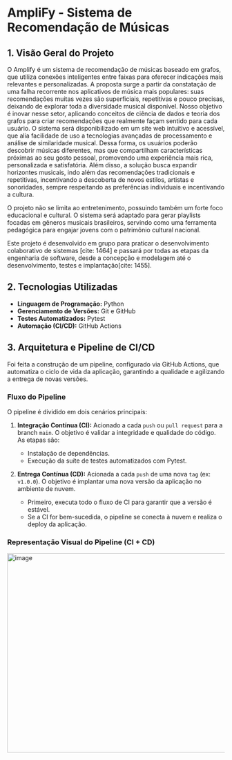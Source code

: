 # AmpliFy - Sistema de Recomendação de Músicas

## 1. Visão Geral do Projeto

O Amplify é um sistema de recomendação de músicas baseado em grafos, que utiliza conexões inteligentes entre faixas para oferecer indicações mais relevantes e personalizadas. A proposta surge a partir da constatação de uma falha recorrente nos aplicativos de música mais populares: suas recomendações muitas vezes são superficiais, repetitivas e pouco precisas, deixando de explorar toda a diversidade musical disponível.
Nosso objetivo é inovar nesse setor, aplicando conceitos de ciência de dados e teoria dos grafos para criar recomendações que realmente façam sentido para cada usuário. O sistema será disponibilizado em um site web intuitivo e acessível, que alia facilidade de uso a tecnologias avançadas de processamento e análise de similaridade musical. Dessa forma, os usuários poderão descobrir músicas diferentes, mas que compartilham características próximas ao seu gosto pessoal, promovendo uma experiência mais rica, personalizada e satisfatória.
Além disso, a solução busca expandir horizontes musicais, indo além das recomendações tradicionais e repetitivas, incentivando a descoberta de novos estilos, artistas e sonoridades, sempre respeitando as preferências individuais e incentivando a cultura.

O projeto não se limita ao entretenimento, possuindo também um forte foco educacional e cultural. O sistema será adaptado para gerar playlists focadas em gêneros musicais brasileiros, servindo como uma ferramenta pedagógica para engajar jovens com o patrimônio cultural nacional.

Este projeto é desenvolvido em grupo para praticar o desenvolvimento colaborativo de sistemas [cite: 1464] e passará por todas as etapas da engenharia de software, desde a concepção e modelagem até o desenvolvimento, testes e implantação[cite: 1455].

## 2. Tecnologias Utilizadas

* **Linguagem de Programação:** Python
* **Gerenciamento de Versões:** Git e GitHub
* **Testes Automatizados:** Pytest
* **Automação (CI/CD):** GitHub Actions

## 3. Arquitetura e Pipeline de CI/CD

Foi feita a construção de um pipeline, configurado via GitHub Actions, que automatiza o ciclo de vida da aplicação, garantindo a qualidade e agilizando a entrega de novas versões.

### Fluxo do Pipeline

O pipeline é dividido em dois cenários principais:

1.  **Integração Contínua (CI):** Acionado a cada `push` ou `pull request` para a branch `main`. O objetivo é validar a integridade e qualidade do código. As etapas são:
    * Instalação de dependências.
    * Execução da suíte de testes automatizados com Pytest.

2.  **Entrega Contínua (CD):** Acionada a cada `push` de uma nova `tag` (ex: `v1.0.0`). O objetivo é implantar uma nova versão da aplicação no ambiente de nuvem.
    * Primeiro, executa todo o fluxo de CI para garantir que a versão é estável.
    * Se a CI for bem-sucedida, o pipeline se conecta à nuvem e realiza o deploy da aplicação.

### Representação Visual do Pipeline (CI + CD)
<img width="1150" height="461" alt="image" src="https://github.com/user-attachments/assets/8ad7c21d-c355-4e21-bcca-36551981fdd0" />
